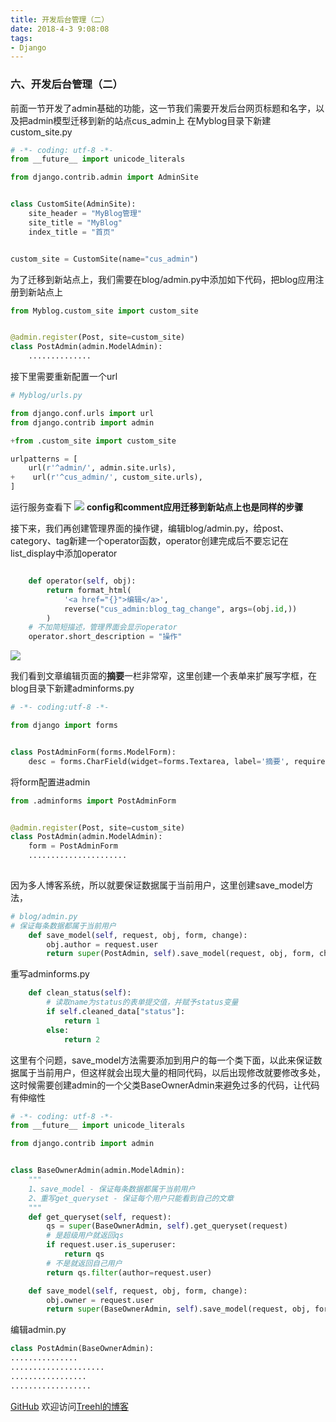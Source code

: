 ```yaml
---
title: 开发后台管理（二）
date: 2018-4-3 9:08:08
tags:
- Django
---
```


### **六、开发后台管理（二）**
前面一节开发了admin基础的功能，这一节我们需要开发后台网页标题和名字，以及把admin模型迁移到新的站点cus_admin上
在Myblog目录下新建custom_site.py
```python
# -*- coding: utf-8 -*-
from __future__ import unicode_literals

from django.contrib.admin import AdminSite


class CustomSite(AdminSite):
    site_header = "MyBlog管理"
    site_title = "MyBlog"
    index_title = "首页"


custom_site = CustomSite(name="cus_admin")
```

为了迁移到新站点上，我们需要在blog/admin.py中添加如下代码，把blog应用注册到新站点上
```python
from Myblog.custom_site import custom_site


@admin.register(Post, site=custom_site)
class PostAdmin(admin.ModelAdmin):
	..............

```

接下里需要重新配置一个url
```python
# Myblog/urls.py

from django.conf.urls import url
from django.contrib import admin

+from .custom_site import custom_site

urlpatterns = [
    url(r'^admin/', admin.site.urls),
+    url(r'^cus_admin/', custom_site.urls),
]
```

运行服务查看下
![](http://m.qpic.cn/psb?/V10WDaE22S84Sl/48JMH9bwBA2R1LeeCRkHz1fHt2VuL8ZZX70JpmaxF.s!/b/dDMBAAAAAAAA&bo=xQXlAQAAAAADBwY!&rf=viewer_4)
**config和comment应用迁移到新站点上也是同样的步骤**



接下来，我们再创建管理界面的操作键，编辑blog/admin.py，给post、category、tag新建一个operator函数，operator创建完成后不要忘记在list_display中添加operator
```python

    def operator(self, obj):
        return format_html(
            '<a href="{}">编辑</a>',
            reverse("cus_admin:blog_tag_change", args=(obj.id,))
        )
    # 不加简短描述，管理界面会显示operator
    operator.short_description = "操作"
```

![](http://m.qpic.cn/psb?/V10WDaE22S84Sl/WMI9mjbSMfAbpt7KOgLLqzjazRsi7WZQPieJX3YCTMg!/b/dEABAAAAAAAA&bo=uQaNAQAAAAADBxE!&rf=viewer_4)



我们看到文章编辑页面的**摘要**一栏非常窄，这里创建一个表单来扩展写字框，在blog目录下新建adminforms.py

``` python
# -*- coding:utf-8 -*-

from django import forms


class PostAdminForm(forms.ModelForm):
    desc = forms.CharField(widget=forms.Textarea, label='摘要', required=False)
```

将form配置进admin

``` python
from .adminforms import PostAdminForm


@admin.register(Post, site=custom_site)
class PostAdmin(admin.ModelAdmin):
    form = PostAdminForm
    ......................
    
```

因为多人博客系统，所以就要保证数据属于当前用户，这里创建save_model方法，
```python
# blog/admin.py
# 保证每条数据都属于当前用户
    def save_model(self, request, obj, form, change):
        obj.author = request.user
        return super(PostAdmin, self).save_model(request, obj, form, change)
```

重写adminforms.py
```python
    def clean_status(self):
        # 读取name为status的表单提交值，并赋予status变量
        if self.cleaned_data["status"]:
            return 1
        else:
            return 2


```


这里有个问题，save_model方法需要添加到用户的每一个类下面，以此来保证数据属于当前用户，但这样就会出现大量的相同代码，以后出现修改就要修改多处，这时候需要创建admin的一个父类BaseOwnerAdmin来避免过多的代码，让代码有伸缩性

```python
# -*- coding: utf-8 -*-
from __future__ import unicode_literals

from django.contrib import admin


class BaseOwnerAdmin(admin.ModelAdmin):
    """
    1、save_model - 保证每条数据都属于当前用户
    2、重写get_queryset - 保证每个用户只能看到自己的文章
    """
    def get_queryset(self, request):
        qs = super(BaseOwnerAdmin, self).get_queryset(request)
        # 是超级用户就返回qs
        if request.user.is_superuser:
            return qs
        # 不是就返回自己用户
        return qs.filter(author=request.user)

    def save_model(self, request, obj, form, change):
        obj.owner = request.user
        return super(BaseOwnerAdmin, self).save_model(request, obj, form, change)

```

编辑admin.py
```python
class PostAdmin(BaseOwnerAdmin):
...............
.....................
.................
..................

```


[GitHub](https://github.com/Family-TreeSY/Myblog)
欢迎访问[Treehl的博客](https://family-treesy.github.io/)

